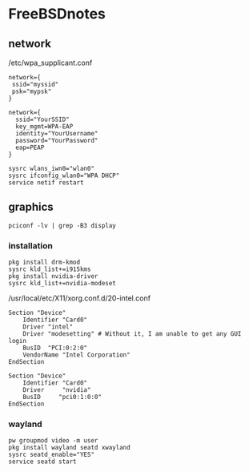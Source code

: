 # FreeBSDnotes

## network


/etc/wpa_supplicant.conf
```
network={
 ssid="myssid" 
 psk="mypsk" 
}

network={
  ssid="YourSSID"
  key_mgmt=WPA-EAP
  identity="YourUsername"
  password="YourPassword"
  eap=PEAP
}
```

```
sysrc wlans_iwn0="wlan0"
sysrc ifconfig_wlan0="WPA DHCP"
service netif restart
```

## graphics

```
pciconf -lv | grep -B3 display
```

### installation
```
pkg install drm-kmod
sysrc kld_list+=i915kms
pkg install nvidia-driver
sysrc kld_list+=nvidia-modeset
```

/usr/local/etc/X11/xorg.conf.d/20-intel.conf
```
Section "Device"
    Identifier "Card0"
    Driver "intel"
    Driver "modesetting" # Without it, I am unable to get any GUI login
    BusID  "PCI:0:2:0"
    VendorName "Intel Corporation"
EndSection

Section "Device"
	Identifier "Card0"
	Driver     "nvidia"
	BusID     "pci0:1:0:0"
EndSection
```

### wayland

```
pw groupmod video -m user
pkg install wayland seatd xwayland
sysrc seatd_enable="YES"
service seatd start
```

